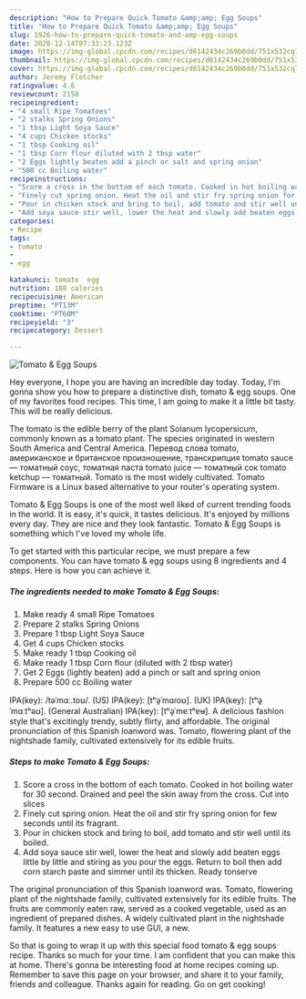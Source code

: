 ```yaml
---
description: "How to Prepare Quick Tomato &amp;amp; Egg Soups"
title: "How to Prepare Quick Tomato &amp;amp; Egg Soups"
slug: 1926-how-to-prepare-quick-tomato-and-amp-egg-soups
date: 2020-12-14T07:33:23.123Z
image: https://img-global.cpcdn.com/recipes/d6142434c269b0dd/751x532cq70/tomato-egg-soups-recipe-main-photo.jpg
thumbnail: https://img-global.cpcdn.com/recipes/d6142434c269b0dd/751x532cq70/tomato-egg-soups-recipe-main-photo.jpg
cover: https://img-global.cpcdn.com/recipes/d6142434c269b0dd/751x532cq70/tomato-egg-soups-recipe-main-photo.jpg
author: Jeremy Fletcher
ratingvalue: 4.6
reviewcount: 2158
recipeingredient:
- "4 small Ripe Tomatoes"
- "2 stalks Spring Onions"
- "1 tbsp Light Soya Sauce"
- "4 cups Chicken stocks"
- "1 tbsp Cooking oil"
- "1 tbsp Corn flour diluted with 2 tbsp water"
- "2 Eggs lightly beaten add a pinch or salt and spring onion"
- "500 cc Boiling water"
recipeinstructions:
- "Score a cross in the bottom of each tomato. Cooked in hot boiling water for 30 second. Drained and peel the skin away from the cross. Cut into slices"
- "Finely cut spring onion. Heat the oil and stir fry spring onion for few seconds until its fragrant."
- "Pour in chicken stock and bring to boil, add tomato and stir well until its boiled."
- "Add soya sauce stir well, lower the heat and slowly add beaten eggs little by little and stiring as you pour the eggs. Return to boil then add corn starch paste and simmer until its thicken. Ready tonserve"
categories:
- Recipe
tags:
- tomato
- 
- egg

katakunci: tomato  egg 
nutrition: 188 calories
recipecuisine: American
preptime: "PT13M"
cooktime: "PT60M"
recipeyield: "3"
recipecategory: Dessert

---
```



![Tomato &amp; Egg Soups](https://img-global.cpcdn.com/recipes/d6142434c269b0dd/751x532cq70/tomato-egg-soups-recipe-main-photo.jpg)

Hey everyone, I hope you are having an incredible day today. Today, I'm gonna show you how to prepare a distinctive dish, tomato &amp; egg soups. One of my favorites food recipes. This time, I am going to make it a little bit tasty. This will be really delicious.

The tomato is the edible berry of the plant Solanum lycopersicum, commonly known as a tomato plant. The species originated in western South America and Central America. Перевод слова tomato, американское и британское произношение, транскрипция tomato sauce — томатный соус, томатная паста tomato juice — томатный сок tomato ketchup — томатный. Tomato is the most widely cultivated. Tomato Firmware is a Linux based alternative to your router&#39;s operating system.

Tomato &amp; Egg Soups is one of the most well liked of current trending foods in the world. It is easy, it's quick, it tastes delicious. It's enjoyed by millions every day. They are nice and they look fantastic. Tomato &amp; Egg Soups is something which I've loved my whole life.


To get started with this particular recipe, we must prepare a few components. You can have tomato &amp; egg soups using 8 ingredients and 4 steps. Here is how you can achieve it.

<!--inarticleads1-->

##### The ingredients needed to make Tomato &amp; Egg Soups:

1. Make ready 4 small Ripe Tomatoes
1. Prepare 2 stalks Spring Onions
1. Prepare 1 tbsp Light Soya Sauce
1. Get 4 cups Chicken stocks
1. Make ready 1 tbsp Cooking oil
1. Make ready 1 tbsp Corn flour (diluted with 2 tbsp water)
1. Get 2 Eggs (lightly beaten) add a pinch or salt and spring onion
1. Prepare 500 cc Boiling water


IPA(key): /təˈmɑː.toʊ/. (US) IPA(key): [tʰə̥ˈmɑɾoʊ]. (UK) IPA(key): [tʰə̥ˈmɑːtʰəʊ]. (General Australian) IPA(key): [tʰə̥ˈmɐːtʰɐʉ]. A delicious fashion style that&#39;s excitingly trendy, subtly flirty, and affordable. The original pronunciation of this Spanish loanword was. Tomato, flowering plant of the nightshade family, cultivated extensively for its edible fruits. 

<!--inarticleads2-->

##### Steps to make Tomato &amp; Egg Soups:

1. Score a cross in the bottom of each tomato. Cooked in hot boiling water for 30 second. Drained and peel the skin away from the cross. Cut into slices
1. Finely cut spring onion. Heat the oil and stir fry spring onion for few seconds until its fragrant.
1. Pour in chicken stock and bring to boil, add tomato and stir well until its boiled.
1. Add soya sauce stir well, lower the heat and slowly add beaten eggs little by little and stiring as you pour the eggs. Return to boil then add corn starch paste and simmer until its thicken. Ready tonserve


The original pronunciation of this Spanish loanword was. Tomato, flowering plant of the nightshade family, cultivated extensively for its edible fruits. The fruits are commonly eaten raw, served as a cooked vegetable, used as an ingredient of prepared dishes. A widely cultivated plant in the nightshade family. It features a new easy to use GUI, a new. 

So that is going to wrap it up with this special food tomato &amp; egg soups recipe. Thanks so much for your time. I am confident that you can make this at home. There's gonna be interesting food at home recipes coming up. Remember to save this page on your browser, and share it to your family, friends and colleague. Thanks again for reading. Go on get cooking!
